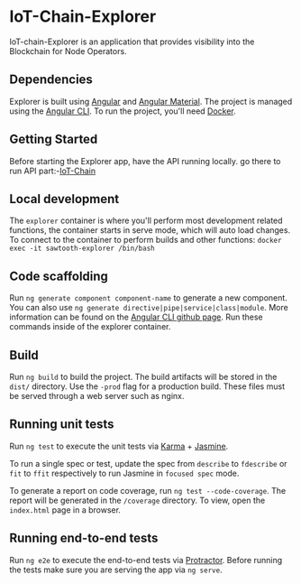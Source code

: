 # IoT-Chain-Explorer

IoT-chain-Explorer is an application that provides visibility into the 
Blockchain for Node Operators.

## Dependencies

Explorer is built using [Angular](https://angular.io/) and
[Angular Material](https://material.angular.io/). The project is managed using
the [Angular CLI](https://cli.angular.io/). To run the project, you'll need
[Docker](https://docker/com).

## Getting Started
Before starting the Explorer app, have the API running locally.
go there to run API part:-[IoT-Chain](https://github.com/InfoScienceLabs/IoT-Chain)


## Local development
The `explorer` container is where you'll perform most development related
functions, the container starts in serve mode, which will auto load changes. To
connect to the container to perform builds and other functions:
`docker exec -it sawtooth-explorer /bin/bash`

## Code scaffolding

Run `ng generate component component-name` to generate a new component. You can
also use  `ng generate directive|pipe|service|class|module`. More information
can be found on the [Angular CLI github page](https://github.com/angular/angular-cli).
Run these commands inside of the explorer container.

## Build

Run `ng build` to build the project. The build artifacts will be stored in the
`dist/` directory. Use the `-prod` flag for a production build. These files must
be served through a web server such as nginx.

## Running unit tests

Run `ng test` to execute the unit tests via
[Karma](https://karma-runner.github.io) +
[Jasmine](https://github.com/jasmine/jasmine).

To run a single spec or test, update the spec from `describe` to `fdescribe`
or `fit` to `ffit` respectively to run Jasmine in `focused spec` mode.

To generate a report on code coverage, run `ng test --code-coverage`. The
report will be generated in the `/coverage` directory. To view, open the
`index.html` page in a browser.

## Running end-to-end tests

Run `ng e2e` to execute the end-to-end tests via
[Protractor](http://www.protractortest.org/). Before running the tests make
sure you are serving the app via `ng serve`.

